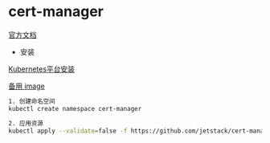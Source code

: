 # cert-manager

[官方文档](https://cert-manager.io/docs/)

* 安装

[Kubernetes平台安装](https://cert-manager.io/docs/installation/kubernetes/)

[备用 image](https://hub.docker.com/r/bitnami/cert-manager)

```bash
1. 创建命名空间
kubectl create namespace cert-manager

2. 应用资源
kubectl apply --validate=false -f https://github.com/jetstack/cert-manager/releases/download/v0.15.0/cert-manager.yaml
```

